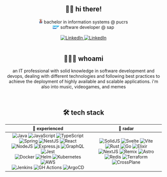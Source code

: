 <div align="center">
  <div>
    <h2>👋🏻 hi there!</h2>
    <div>
      <img
        src="./img/pucrs-logo.png"
        height="16px"
        weight="16px"
        display="block">
        bachelor in information systems @ pucrs
      </img>
      <br />
      <img
        src="./img/sap-logo.png"
        height="10px"
        weight="10px"
        display="block">
        software developer @ sap
      </img>
    </div>
    <br />
    <div>
      <a href="https://www.linkedin.com/in/willianba/">
        <img alt="LinkedIn" src="https://img.shields.io/badge/linkedin%20-%230A66C2.svg?&style=flat-square&logo=linkedin&logoColor=white"/>
      </a>
      <a href="https://www.instagram.com/wbaalves/">
        <img alt="LinkedIn" src="https://img.shields.io/badge/instagram%20-%23E4405F.svg?&style=flat-square&logo=instagram&logoColor=white"/>
      </a>
    </div>
  </div>

  <br />

  <div>
    <h2>👨🏻‍💻 whoami</h2>
    <p>
      an IT professional with solid knowledge in software development and devops, dealing with different technologies and following best practices to achieve the deployment of highly available and scalable applications. i'm also into music, videogames, and memes
    </p>
  </div>

  <br />

  <h2>🛠 tech stack</h2>

  <div align="center">
    <table>
      <thead>
        <tr>
          <th style="text-align:center">
            <strong>🧠 experienced</strong>
          </th>
          <th style="text-align:center">
            <strong>🎯 radar</strong>
          </th>
        </tr>
      </thead>
      <tbody>
        <tr>
          <td style="text-align:center">
            <div>
              <img alt="Java" src="https://img.shields.io/badge/java%20-%23007396.svg?&style=flat-square&logo=java&logoColor=white"/>
              <img alt="JavaScript" src="https://img.shields.io/badge/javascript%20-%23323330.svg?&style=flat-square&logo=javascript&logoColor=%23F7DF1E"/>
              <img alt="TypeScript" src="https://img.shields.io/badge/typescript%20-%23007ACC.svg?&style=flat-square&logo=typescript&logoColor=white"/>
            </div>
            <div>
              <img alt="Spring" src="https://img.shields.io/badge/spring%20-%236DB33F.svg?&style=flat-square&logo=spring&logoColor=white"/>
              <img alt="NestJS" src="https://img.shields.io/badge/nestjs%20-%23E0234E.svg?&style=flat-square&logo=nestjs&logoColor=white" />
              <img alt="React" src="https://img.shields.io/badge/react%20-%2320232a.svg?&style=flat-square&logo=react&logoColor=%2361DAFB"/>
            </div>
            <div>
              <img alt="NodeJS" src="https://img.shields.io/badge/node.js%20-%2343853D.svg?&style=flat-square&logo=node.js&logoColor=white"/>
              <img alt="Express.js" src="https://img.shields.io/badge/express.js%20-%23404d59.svg?&style=flat-square&logoColor=white"/>
              <img alt="GraphQL" src="https://img.shields.io/badge/GraphQL-161e26?style=flat-square&logo=graphql"/>
              <img alt="Jest" src="https://img.shields.io/badge/jest%20-%23C21325?&style=flat-square&logo=jest&logoColor=white"/>
            </div>
            <div>
              <img alt="Docker" src="https://img.shields.io/badge/docker%20-%230db7ed.svg?&style=flat-square&logo=docker&logoColor=white"/>
              <img alt="Helm" src="https://img.shields.io/badge/helm%20-%230F1689.svg?&style=flat-square&logo=helm&logoColor=white" />
              <img alt="Kubernetes" src="https://img.shields.io/badge/kubernetes%20-%23326ce5.svg?&style=flat-square&logo=kubernetes&logoColor=white"/>
              <img alt="AWS" src="https://img.shields.io/badge/aws%20-%23FF9900.svg?&style=flat-square&logo=amazon-aws&logoColor=white"/>
            </div>
            <div>
              <img alt="Jenkins" src="https://img.shields.io/badge/jenkins%20-%23D24939.svg?&style=flat-square&logo=jenkins&logoColor=white"/>
              <img alt="GH Actions" src="https://img.shields.io/badge/gh actions%20-%232088FF.svg?&style=flat-square&logo=github-actions&logoColor=white"/>
              <img alt="ArgoCD" src="https://img.shields.io/badge/argocd%20-%23ed6d4c.svg?&style=flat-square&logo=argo&logoColor=white" />
            </div>
          </td>
          <td style="text-align:center">
            <div>
              <img alt="SolidJS" src="https://img.shields.io/badge/solid%20-%232C4F7C.svg?&style=flat-square&logo=solid&logoColor=white"/>
              <img alt="Svelte" src="https://img.shields.io/badge/svelte%20-%23f1413d.svg?&style=flat-square&logo=svelte&logoColor=white"/>
              <img alt="Vite" src="https://img.shields.io/badge/vite%20-%23646CFF.svg?&style=flat-square&logo=vite&logoColor=white"/>
            </div>
            <div>
              <img alt="Rust" src="https://img.shields.io/badge/rust%20-%23000000.svg?&style=flat-square&logo=rust&logoColor=white"/>
              <img alt="Go" src="https://img.shields.io/badge/go%20-%2300ADD8.svg?&style=flat-square&logo=go&logoColor=white"/>
              <img alt="Elixir" src="https://img.shields.io/badge/elixir-%234B275F.svg?&style=flat-square&logo=elixir&logoColor=white"/>
            </div>
            <div>
              <img alt="NextJS" src="https://img.shields.io/badge/next%20js%20-%23000000.svg?&style=flat-square&logo=next.js&logoColor=white"/>
              <img alt="Remix" src="https://img.shields.io/badge/remix%20-%23000000.svg?&style=flat-square&logo=remix&logoColor=white"/>
              <img alt="Astro" src="https://img.shields.io/badge/astro%20-%23FF5D01.svg?&style=flat-square&logo=astro&logoColor=white"/>
            </div>
            <div>
              <img alt="Redis" src="https://img.shields.io/badge/redis%20-%23DC382D.svg?&style=flat-square&logo=redis&logoColor=white"/>
              <img alt="Terraform" src="https://img.shields.io/badge/terraform%20-%23623CE4.svg?&style=flat-square&logo=terraform&logoColor=white"/>
              <img alt="CrossPlane" src="https://img.shields.io/badge/crossplane%20-%232B037A.svg?&style=flat-square"/>
            </div>
          </td>
        </tr>
      </tbody>
    </table>
  </div>
</div>

